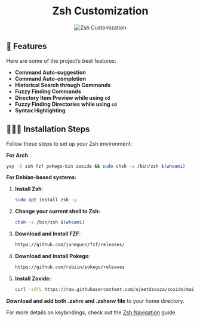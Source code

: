 <h1 align="center" id="title">Zsh Customization</h1>

<p align="center">
  <img src="https://socialify.git.ci/suman2280/Zsh-config/image?description=1&descriptionEditable=Zsh%20configuration%20file%20containing%20a%20quick%20customization%20of%20Zsh&font=Rokkitt&language=1&name=1&owner=1&pattern=Solid&theme=Dark" alt="Zsh Customization">
</p>

<h2>🧐 Features</h2>

Here are some of the project’s best features:

- **Command Auto-suggestion**
- **Command Auto-completion**
- **Historical Search through Commands**
- **Fuzzy Finding Commands**
- **Directory Item Preview while using `cd`**
- **Fuzzy Finding Directories while using `cd`**
- **Syntax Highlighting**

<h2>🧑🏻‍💻 Installation Steps</h2>

Follow these steps to set up your Zsh environment:

**For Arch** :
   ```bash
   yay -S zsh fzf pokego-bin zoxide && sudo chsh -s /bin/zsh $(whoami)
   ```
**For Debian-based systems:**
1. **Install Zsh**:
   ```bash
   sudo apt install zsh -y
   ```
2. **Change your current shell to Zsh:**
   ```bash
   chsh -s /bin/zsh $(whoami)
   ```
3. **Download and Install FZF**:
   ```bash
   https://github.com/junegunn/fzf/releases/
   ```
4. **Download and Install Pokego**:
   ```bash
   https://github.com/rubiin/pokego/releases
   ```
5. **Install Zoxide:**
   ```bash
   curl -sSfL https://raw.githubusercontent.com/ajeetdsouza/zoxide/main/install.sh | sh
   ```
**Download and add both .zshrc and .zshenv file** to your home directory.

For more details on keybindings, check out the [Zsh Navigation](zsh-navigation.md) guide.